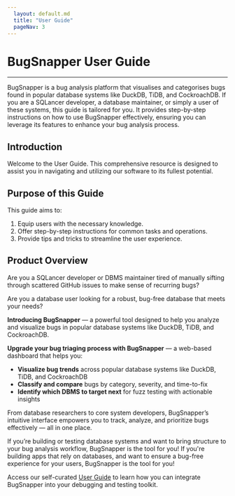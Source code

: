 ```yaml
---
  layout: default.md
  title: "User Guide"
  pageNav: 3
---
```


# BugSnapper User Guide

--------------------------------------------------------------------------------------------------------------------

BugSnapper is a bug analysis platform that visualises and categorises bugs found in popular database systems like DuckDB, TiDB, and CockroachDB. If you are a SQLancer developer, a database maintainer, or simply a user of these systems, this guide is tailored for you. It provides step-by-step instructions on how to use BugSnapper effectively, ensuring you can leverage its features to enhance your bug analysis process.

## Introduction

Welcome to the User Guide. This comprehensive resource is designed to assist you in navigating and utilizing our software to its fullest potential.

## Purpose of this Guide
This guide aims to:

1. Equip users with the necessary knowledge.
1. Offer step-by-step instructions for common tasks and operations.
1. Provide tips and tricks to streamline the user experience.

## Product Overview

Are you a SQLancer developer or DBMS maintainer tired of manually sifting through scattered GitHub issues to make sense of recurring bugs?

Are you a database user looking for a robust, bug-free database that meets your needs?

**Introducing BugSnapper** — a powerful tool designed to help you analyze and visualize bugs in popular database systems like DuckDB, TiDB, and CockroachDB.

**Upgrade your bug triaging process with BugSnapper** — a web-based dashboard that helps you:

- **Visualize bug trends** across popular database systems like DuckDB, TiDB, and CockroachDB  
- **Classify and compare** bugs by category, severity, and time-to-fix  
- **Identify which DBMS to target next** for fuzz testing with actionable insights  

From database researchers to core system developers, BugSnapper’s intuitive interface empowers you to track, analyze, and prioritize bugs effectively — all in one place.


<box type="tip">
If you’re building or testing database systems and want to bring structure to your bug analysis workflow, BugSnapper is the tool for you!
</box>

<box type="tip">
If you're building apps that rely on databases, and want to ensure a bug-free experience for your users, BugSnapper is the tool for you!
</box>

Access our self-curated [User Guide](UserGuide.md) to learn how you can integrate BugSnapper into your debugging and testing toolkit.
